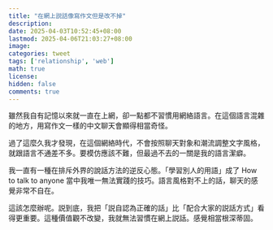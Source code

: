 ```yaml
---
title: "在網上説話像寫作文但是改不掉"
description: 
date: 2025-04-03T10:52:45+08:00
lastmod: 2025-04-06T21:03:27+08:00
image: 
categories: tweet
tags: ['relationship', 'web']
math: true
license: 
hidden: false
comments: true
---
```


雖然我自有記憶以來就一直在上網，卻一點都不習慣用網絡語言。在這個語言混雜的地方，用寫作文一樣的中文聊天會顯得相當奇怪。

過了這麼久我才發現，在這個網絡時代，不會按照聊天對象和潮流調整文字風格，就跟語言不通差不多。要模仿應該不難，但最過不去的一關是我的語言潔癖。

我一直有一種在排斥外界的說話方法的逆反心態。「學習別人的用語」成了 How to talk to anyone 當中我唯一無法實踐的技巧。語言風格對不上的話，聊天的感覺非常不自在。

這該怎麼辦呢。説到底，我把「説自認為正確的話」比「配合大家的説話方式」看得更重要。這種價值觀不改變，我就無法習慣在網上説話。感覺相當根深蒂固。

